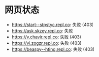 # 网页状态
- https://start--stpstyc.repl.co: 失败 (403)
- https://ask.skzey.repl.co: 失败
- https://v.chavir.repl.co: 失败 (403)
- https://vi.zogzr.repl.co: 失败 (403)
- https://beaspy--hting.repl.co: 失败 (403)
